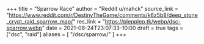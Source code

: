 +++
title = "Sparrow Race"
author = "Reddit u/mahck"
source_link = "https://www.reddit.com/r/DestinyTheGame/comments/k6z5b8/deep_stone_crypt_raid_sparrow_map/"
res_link = "https://plepplep.tk/webp/dsc-sparrow.webp"
date = 2021-08-24T23:07:33-10:00
draft = true
tags = ["dsc", "raid"]
aliases = [
    "/dsc/sparrow/"
]
+++


